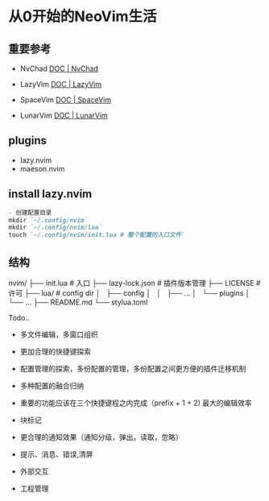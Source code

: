 # 从0开始的NeoVim生活

<!---->
## 重要参考
- NvChad
  [DOC | NvChad](https://nvchad.com/)

- LazyVim
  [DOC | LazyVim](https://www.lazyvim.org/)

- SpaceVim
  [DOC | SpaceVim](https://spacevim.org/)
  
- LunarVim
  [DOC | LunarVim](https://www.lunarvim.org/)

## plugins
- lazy.nvim
- maeson.nvim
## install lazy.nvim
```markdown
- 创建配置目录
mkdir `~/.config/nvim`
mkdir `~/.config/nvim/lua`
touch `~/.config/nvim/init.lua # 整个配置的入口文件`

```
 

## 结构
nvim/
├── init.lua # 入口
├── lazy-lock.json # 插件版本管理
├── LICENSE # 许可
├── lua/ # config dir
│   ├── config
│   │   ├── ...
│   └── plugins
│       └── ...
├── README.md
└── stylua.toml

Todo..
- 多文件编辑，多窗口组织
- 更加合理的快捷键探索
- 配置管理的探索，多份配置的管理，多份配置之间更方便的插件迁移机制
- 多种配置的融合归纳

- 重要的功能应该在三个快捷键程之内完成（prefix + 1 + 2) 最大的编辑效率
- 块标记
- 更合理的通知效果（通知分级，弹出，读取，忽略）
- 提示、消息、错误,清屏

- 外部交互

- 工程管理
